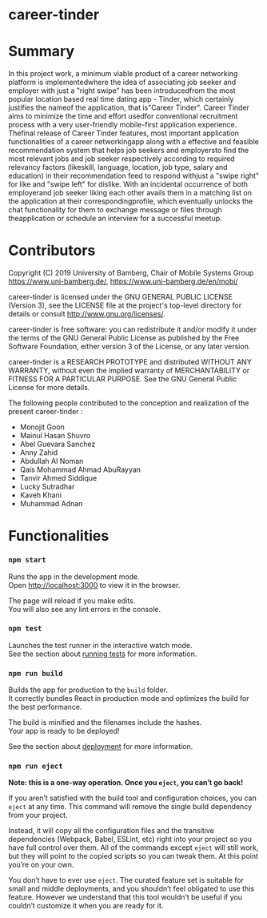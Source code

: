 # career-tinder
# Summary
In  this  project  work,  a  minimum  viable  product  of  a  career  networking  platform  is  implementedwhere the idea of associating job seeker and employer with just a "right swipe" has been introducedfrom the most popular location based real time dating app - Tinder, which certainly justifies the nameof the application, that is"Career Tinder".  Career Tinder aims to minimize the time and effort usedfor conventional recruitment process with a very user-friendly mobile-first application experience.  Thefinal release of Career Tinder features, most important application functionalities of a career networkingapp along with a effective and feasible recommendation system that helps job seekers and employersto find the most relevant jobs and job seeker respectively according to required relevancy factors (likeskill, language, location, job type, salary and education) in their recommendation feed to respond withjust a "swipe right" for like and "swipe left" for dislike. With an incidental occurrence of both employerand job seeker liking each other avails them in a matching list on the application at their correspondingprofile, which eventually unlocks the chat functionality for them to exchange message or files through theapplication or schedule an interview for a successful meetup.

# Contributors
Copyright (C) 2019 University of Bamberg, Chair of Mobile Systems Group
<https://www.uni-bamberg.de/>, <https://www.uni-bamberg.de/en/mobi/>

career-tinder is licensed under the GNU GENERAL PUBLIC LICENSE (Version 3), see
the LICENSE file at the project's top-level directory for details or consult
<http://www.gnu.org/licenses/>.

career-tinder is free software: you can redistribute it and/or modify it under the
terms of the GNU General Public License as published by the Free Software
Foundation, either version 3 of the License, or any later version.

career-tinder is a RESEARCH PROTOTYPE and distributed WITHOUT ANY WARRANTY, without
even the implied warranty of MERCHANTABILITY or FITNESS FOR A PARTICULAR
PURPOSE. See the GNU General Public License for more details.

The following people contributed to the conception and realization of the
present career-tinder :

- Monojit Goon
- Mainul Hasan Shuvro
- Abel Guevara Sanchez
- Anny Zahid
- Abdullah Al Noman
- Qais Mohammad Ahmad AbuRayyan
- Tanvir Ahmed Siddique
- Lucky Sutradhar
- Kaveh Khani
- Muhammad Adnan


# Functionalities 
### `npm start`

Runs the app in the development mode.<br>
Open [http://localhost:3000](http://localhost:3000) to view it in the browser.

The page will reload if you make edits.<br>
You will also see any lint errors in the console.

### `npm test`

Launches the test runner in the interactive watch mode.<br>
See the section about [running tests](#running-tests) for more information.

### `npm run build`

Builds the app for production to the `build` folder.<br>
It correctly bundles React in production mode and optimizes the build for the best performance.

The build is minified and the filenames include the hashes.<br>
Your app is ready to be deployed!

See the section about [deployment](#deployment) for more information.

### `npm run eject`

**Note: this is a one-way operation. Once you `eject`, you can’t go back!**

If you aren’t satisfied with the build tool and configuration choices, you can `eject` at any time. This command will remove the single build dependency from your project.

Instead, it will copy all the configuration files and the transitive dependencies (Webpack, Babel, ESLint, etc) right into your project so you have full control over them. All of the commands except `eject` will still work, but they will point to the copied scripts so you can tweak them. At this point you’re on your own.

You don’t have to ever use `eject`. The curated feature set is suitable for small and middle deployments, and you shouldn’t feel obligated to use this feature. However we understand that this tool wouldn’t be useful if you couldn’t customize it when you are ready for it.
